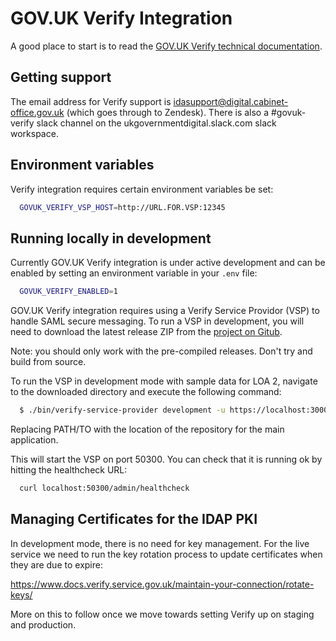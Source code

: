 # GOV.UK Verify Integration

A good place to start is to read the [GOV.UK Verify technical documentation](https://www.docs.verify.service.gov.uk/#gov-uk-verify-technical-documentation).

## Getting support

The email address for Verify support is idasupport@digital.cabinet-office.gov.uk
(which goes through to Zendesk). There is also a #govuk-verify slack channel
on the ukgovernmentdigital.slack.com slack workspace.

## Environment variables

Verify integration requires certain environment variables be set:

```bash
  GOVUK_VERIFY_VSP_HOST=http://URL.FOR.VSP:12345
```

## Running locally in development

Currently GOV.UK Verify integration is under active development and can be
enabled by setting an environment variable in your `.env` file:

```bash
  GOVUK_VERIFY_ENABLED=1
```

GOV.UK Verify integration requires using a Verify Service Providor (VSP)
to handle SAML secure messaging. To run a VSP in development, you will
need to download the latest release ZIP from the [project on Gitub](https://github.com/alphagov/verify-service-provider/releases).

Note: you should only work with the pre-compiled releases. Don't try and build
from source.

To run the VSP in development mode with sample data for LOA 2, navigate to the
downloaded directory and execute the following command:

```bash
  $ ./bin/verify-service-provider development -u https://localhost:3000/verify/authentications --identityDataset "$(cat PATH/TO/dfe-teachers-payment-service/spec/fixtures/verify/test-identity-dataset.json)"
```

Replacing PATH/TO with the location of the repository for the main application.

This will start the VSP on port 50300. You can check that it is running ok by
hitting the healthcheck URL:

```bash
  curl localhost:50300/admin/healthcheck
```

## Managing Certificates for the IDAP PKI

In development mode, there is no need for key management. For the live service
we need to run the key rotation process to update certificates when they are
due to expire:

https://www.docs.verify.service.gov.uk/maintain-your-connection/rotate-keys/

More on this to follow once we move towards setting Verify up on staging and
production.
